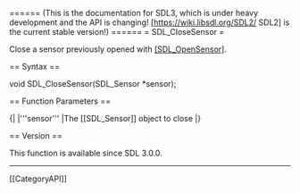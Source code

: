 ====== (This is the documentation for SDL3, which is under heavy development and the API is changing! [https://wiki.libsdl.org/SDL2/ SDL2] is the current stable version!) ======
= SDL_CloseSensor =

Close a sensor previously opened with [[SDL_OpenSensor]]().

== Syntax ==

<syntaxhighlight lang='c'>
void SDL_CloseSensor(SDL_Sensor *sensor);
</syntaxhighlight>

== Function Parameters ==

{|
|'''sensor'''
|The [[SDL_Sensor]] object to close
|}

== Version ==

This function is available since SDL 3.0.0.

----
[[CategoryAPI]]


